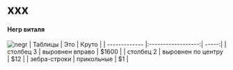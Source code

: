 # xxx
#### Негр виталя 
![negr](https://i.ytimg.com/vi/_jCedHSXcyg/maxresdefault.jpg)
| Таблицы       | Это                | Круто |
| ------------- |:------------------:| -----:|
| столбец 3     | выровнен вправо    | $1600 |
| столбец 2     | выровнен по центру |   $12 |
| зебра-строки  | прикольные         |    $1 |

